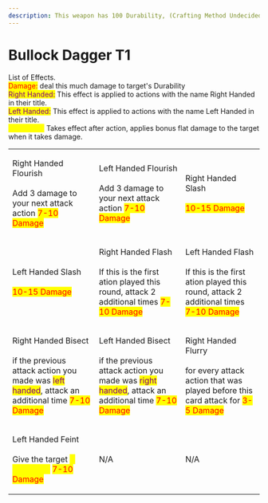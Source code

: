 ```yaml
---
description: This weapon has 100 Durability, (Crafting Method Undecided)
---
```


# Bullock Dagger T1

List of Effects.\
<mark style="color:red;">Damage:</mark> deal this much damage to target's Durability\
<mark style="color:purple;">Right Handed:</mark> This effect is applied to actions with the name Right Handed in their title.\
<mark style="color:purple;">Left Handed:</mark> This effect is applied to actions with the name Left Handed in their title.\
<mark style="color:yellow;">Weakness:</mark> Takes effect after action, applies bonus flat damage to the target when it takes damage.

|                                                                                                                                                                                                    |                                                                                                                                                                                                       |                                                                                                                                                     |
| -------------------------------------------------------------------------------------------------------------------------------------------------------------------------------------------------- | ----------------------------------------------------------------------------------------------------------------------------------------------------------------------------------------------------- | --------------------------------------------------------------------------------------------------------------------------------------------------- |
| <p>Right Handed Flourish<br><br>Add 3 damage to your next attack action <mark style="color:red;">7-10 Damage</mark></p>                                                                            | <p>Left Handed Flourish<br><br>Add 3 damage to your next attack action <mark style="color:red;">7-10 Damage</mark></p>                                                                                | <p>Right Handed Slash<br><br><mark style="color:red;">10-15 Damage</mark></p>                                                                       |
| <p>Left Handed Slash<br><br><mark style="color:red;">10-15 Damage</mark></p>                                                                                                                       | <p>Right Handed Flash<br><br>If this is the first ation played this round, attack 2 additional times <mark style="color:red;">7-10 Damage</mark></p>                                                  | <p>Left Handed Flash<br><br>If this is the first ation played this round, attack 2 additional times <mark style="color:red;">7-10 Damage</mark></p> |
| <p>Right Handed Bisect<br><br>if the previous attack action you made was <mark style="color:purple;">left handed</mark>, attack an additional time <mark style="color:red;">7-10 Damage</mark></p> | <p>Left Handed Bisect<br><br>if the previous attack action you made was <mark style="color:purple;">right handed</mark>, attack an additional time    <mark style="color:red;">7-10 Damage</mark></p> | <p>Right Handed Flurry<br><br>for every attack action that was played before this card attack for <mark style="color:red;">3-5 Damage</mark></p>    |
| <p>Left Handed Feint<br><br>Give the target <mark style="color:yellow;">2 weakness</mark> <mark style="color:red;">7-10 Damage</mark></p>                                                          | N/A                                                                                                                                                                                                   | N/A                                                                                                                                                 |
